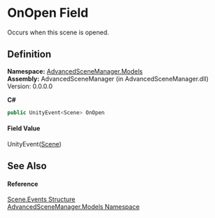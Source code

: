 # OnOpen Field


Occurs when this scene is opened.



## Definition
**Namespace:** <a href="N_AdvancedSceneManager_Models">AdvancedSceneManager.Models</a>  
**Assembly:** AdvancedSceneManager (in AdvancedSceneManager.dll) Version: 0.0.0.0

**C#**
``` C#
public UnityEvent<Scene> OnOpen
```



#### Field Value
UnityEvent(<a href="T_AdvancedSceneManager_Models_Scene">Scene</a>)

## See Also


#### Reference
<a href="T_AdvancedSceneManager_Models_Scene_Events">Scene.Events Structure</a>  
<a href="N_AdvancedSceneManager_Models">AdvancedSceneManager.Models Namespace</a>  
